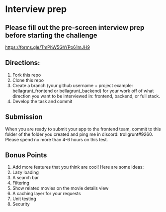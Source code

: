 # Interview prep

## Please fill out the pre-screen interview prep before starting the challenge
https://forms.gle/TmPhW5GhYPo61mJH9

## Directions:
1. Fork this repo
2. Clone this repo
3. Create a branch (your github username + project example: bellagrunt_frontend or bellagrunt_backend) for your work off of what direction you want to be interviewed in: 
frontend, backend, or full stack.
4. Develop the task and commit

## Submission
When you are ready to submit your app to the frontend team, commit to this folder of the folder you created and ping me in discord: trollgrunt#9260. Please spend no more than 4-6 hours on this test.

## Bonus Points
1. Add more features that you think are cool! Here are some ideas:
2. Lazy loading
3. A search bar
4. Filtering
5. Show related movies on the movie details view
6. A caching layer for your requests
7. Unit testing
8. Security